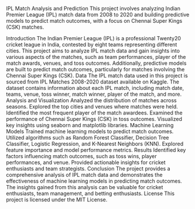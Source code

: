 IPL Match Analysis and Prediction
This project involves analyzing Indian Premier League (IPL) match data from 2008 to 2020 and building predictive models to predict match outcomes, with a focus on Chennai Super Kings (CSK) matches.

Introduction
The Indian Premier League (IPL) is a professional Twenty20 cricket league in India, contested by eight teams representing different cities. This project aims to analyze IPL match data and gain insights into various aspects of the matches, such as team performances, player of the match awards, venues, and toss outcomes. Additionally, predictive models are built to predict match outcomes, particularly for matches involving the Chennai Super Kings (CSK).
Data
The IPL match data used in this project is sourced from IPL Matches 2008-2020 dataset available on Kaggle. The dataset contains information about each IPL match, including match date, teams, venue, toss winner, match winner, player of the match, and more.
Analysis and Visualization
Analyzed the distribution of matches across seasons.
Explored the top cities and venues where matches were held.
Identified the most frequent player of the match awardees.
Examined the performance of Chennai Super Kings (CSK) in toss outcomes.
Visualized key insights using seaborn and matplotlib libraries.
Machine Learning Models
Trained machine learning models to predict match outcomes.
Utilized algorithms such as Random Forest Classifier, Decision Tree Classifier, Logistic Regression, and K-Nearest Neighbors (KNN).
Explored feature importance and model performance metrics.
Results
Identified key factors influencing match outcomes, such as toss wins, player performances, and venue.
Provided actionable insights for cricket enthusiasts and team strategists.
Conclusion
The project provides a comprehensive analysis of IPL match data and demonstrates the effectiveness of machine learning models in predicting match outcomes. The insights gained from this analysis can be valuable for cricket enthusiasts, team management, and betting enthusiasts.
License
This project is licensed under the MIT License.
